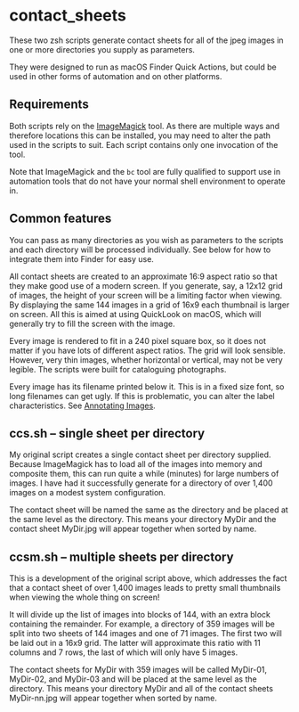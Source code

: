 # contact_sheets
These two zsh scripts generate contact sheets for all of the jpeg images in one or more directories you supply as parameters.

They were designed to run as macOS Finder Quick Actions, but could be used in other forms of automation and on other platforms.

## Requirements
Both scripts rely on the [ImageMagick](https://imagemagick.org) tool. As there are multiple ways and therefore locations this can be installed, you may need to alter the path used in the scripts to suit. Each script contains only one invocation of the tool.

Note that ImageMagick and the `bc` tool are fully qualified to support use in automation tools that do not have your normal shell environment to operate in.

## Common features
You can pass as many directories as you wish as parameters to the scripts and each directory will be processed individually. See below for how to integrate them into Finder for easy use.

All contact sheets are created to an approximate 16:9 aspect ratio so that they make good use of a modern screen. If you generate, say, a 12x12 grid of images, the height of your screen will be a limiting factor when viewing. By displaying the same 144 images in a grid of 16x9 each thumbnail is larger on screen. All this is aimed at using QuickLook on macOS, which will generally try to fill the screen with the image.

Every image is rendered to fit in a 240 pixel square box, so it does not matter if you have lots of different aspect ratios. The grid will look sensible. However, very thin images, whether horizontal or vertical, may not be very legible. The scripts were built for cataloguing photographs.

Every image has its filename printed below it. This is in a fixed size font, so long filenames can get ugly. If this is problematic, you can alter the label characteristics. See [Annotating Images](https://imagemagick.org/Usage/annotating/).

## ccs.sh – single sheet per directory
My original script creates a single contact sheet per directory supplied. Because ImageMagick has to load all of the images into memory and composite them, this can run quite a while (minutes) for large numbers of images. I have had it successfully generate for a directory of over 1,400 images on a modest system configuration.

The contact sheet will be named the same as the directory and be placed at the same level as the directory. This means your directory MyDir and the contact sheet MyDir.jpg will appear together when sorted by name.

## ccsm.sh – multiple sheets per directory
This is a development of the original script above, which addresses the fact that a contact sheet of over 1,400 images leads to pretty small thumbnails when viewing the whole thing on screen!

It will divide up the list of images into blocks of 144, with an extra block containing the remainder. For example, a directory of 359 images will be split into two sheets of 144 images and one of 71 images. The first two will be laid out in a 16x9 grid. The latter will approximate this ratio with 11 columns and 7 rows, the last of which will only have 5 images.

The contact sheets for MyDir with 359 images will be called MyDir-01, MyDir-02, and MyDir-03 and will be placed at the same level as the directory.  This means your directory MyDir and all of the contact sheets MyDir-nn.jpg will appear together when sorted by name.
